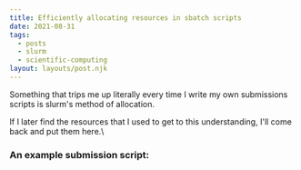 ```yaml
---
title: Efficiently allocating resources in sbatch scripts
date: 2021-08-31
tags:
  - posts
  - slurm
  - scientific-computing
layout: layouts/post.njk
---
```



Something that trips me up literally every time I write my own submissions scripts is slurm's method of allocation.

If I later find the resources that I used to get to this understanding, I'll come back and put them here.\

### An example submission script:


